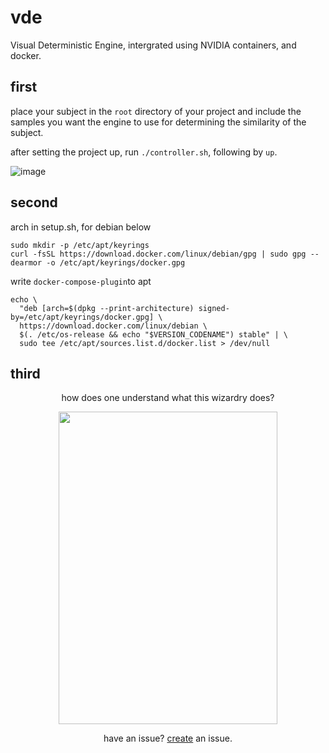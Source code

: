 # vde
Visual Deterministic Engine, intergrated using NVIDIA containers, and docker.

## first
place your subject in the `root` directory of your project and include the samples you want the engine to use for determining the similarity of the subject.

after setting the project up, run
```./controller.sh```, following by ```up```.

![image](https://raw.githubusercontent.com/nullcel/vde/refs/heads/main/docs/controllerscreen.jpg)

## second
arch in setup.sh, for debian below
```
sudo mkdir -p /etc/apt/keyrings
curl -fsSL https://download.docker.com/linux/debian/gpg | sudo gpg --dearmor -o /etc/apt/keyrings/docker.gpg
```
write `docker-compose-plugin`to apt
```
echo \
  "deb [arch=$(dpkg --print-architecture) signed-by=/etc/apt/keyrings/docker.gpg] \
  https://download.docker.com/linux/debian \
  $(. /etc/os-release && echo "$VERSION_CODENAME") stable" | \
  sudo tee /etc/apt/sources.list.d/docker.list > /dev/null
```

## third

<p align="center">
  how does one understand what this wizardry does?
</p>

<p align="center">
  <img src="https://raw.githubusercontent.com/nullcel/vde/refs/heads/main/docs/schema.png" width="350px" height="500px">
</p>

<p align="center">
  have an issue? <a href="https://github.com/nullcel/vde/issues">create</a> an issue.
</p>


